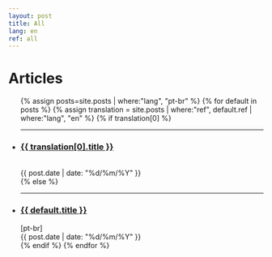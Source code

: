 ```yaml
---
layout: post
title: All
lang: en
ref: all
---
```


<div class="home">


  <h1 class="content-listing-header sans">Articles</h1>
  <ul class="content-listing">
  {% assign posts=site.posts | where:"lang", "pt-br" %}
  {% for default in posts %}
  {% assign translation = site.posts | where:"ref", default.ref | where:"lang", "en" %}
  {% if translation[0] %}
    <li class="listing">
      <hr class="slender">
      <a href="{{ translation[0].url | prepend: site.baseurl }}"><h3 class="contrast">{{ translation[0].title }}</h3></a>
      <br><span class="smaller">{{ post.date | date: "%d/%m/%Y" }}</span>  <br/>
    </li>
  {% else %}
    <li class="listing">
      <hr class="slender">
      <a href="{{ default.url | prepend: site.baseurl }}"><h3 class="contrast">{{ default.title }}</h3></a> [pt-br] 
      <br><span class="smaller">{{ post.date | date: "%d/%m/%Y" }}</span>  <br/>
    </li>
  {% endif %}
  {% endfor %}
  </ul>
  <!--<ul class="content-listing ">
  {% assign posts=site.posts | where:"lang", en %}
    {% for post in posts %}
        <li class="listing">
          <hr class="slender">
          <a href="{{ post.url | prepend: site.baseurl }}"><h3 class="contrast">{{ post.title }}</h3></a>
          <br><span class="smaller">{{ post.date | date: "%d/%m/%Y" }}</span>  <br/>
        </li>
    {% endfor %}
  </ul>-->

</div>
